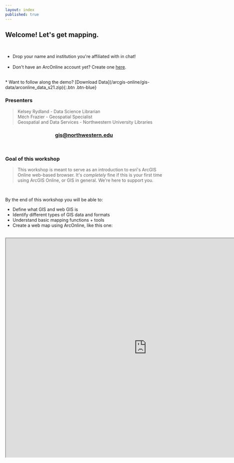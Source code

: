 ```yaml
---
layout: index
published: true
---
```


## Welcome! Let's get mapping. 

<br>

<ul>
  <li>Drop your name and institution you're affiliated with in chat!</li><br>
  <li>Don't have an ArcOnline account yet? Create one <a href="https://northwestern.maps.arcgis.com/home/index.html">here</a>.</li><br></ul>
* Want to follow along the demo? [Download Data](/arcgis-online/gis-data/arconline_data_s21.zip){:.btn .btn-blue}

<br>

### Presenters
> Kelsey Rydland - Data Science Librarian <br>
> Méch Frazier - Geospatial Specialist <br>
Geospatial and Data Services - Northwestern University Libraries <br>

<center>
  <h3 style="color:purple;"><a href="mailto:gis@northwestern.edu?subject=GIS support"> gis@northwestern.edu </a></h3>
</center>

<br>

### Goal of this workshop
> This workshop is meant to serve as an introduction to esri's ArcGIS Online web-based browser. It's *completely* fine if this is your first time using ArcGIS Online, or GIS in general. We're here to support you.

<br>

By the end of this workshop you will be able to: 

* Define what GIS and web GIS is
* Identify different types of GIS data and formats
* Understand basic mapping functions + tools
* Create a web map using ArcOnline, like this one: 

<br>

<iframe src="https://northwestern.maps.arcgis.com/apps/MapJournal/index.html?appid=4c5dccabdc5540e590972b00eb755562" width=900px height=700px></iframe>
